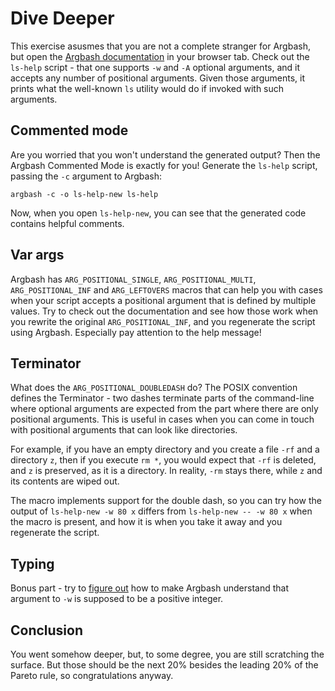 Dive Deeper
===========

This exercise asusmes that you are not a complete stranger for Argbash, but open the [Argbash documentation](https://argbash.readthedocs.io/en/latest/guide.html#argbash-api) in your browser tab.
Check out the `ls-help` script - that one supports `-w` and `-A` optional arguments, and it accepts any number of positional arguments.
Given those arguments, it prints what the well-known `ls` utility would do if invoked with such arguments.


Commented mode
--------------

Are you worried that you won't understand the generated output?
Then the Argbash Commented Mode is exactly for you!
Generate the `ls-help` script, passing the `-c` argument to Argbash:

```
argbash -c -o ls-help-new ls-help
```

Now, when you open `ls-help-new`, you can see that the generated code contains helpful comments.


Var args
--------

Argbash has `ARG_POSITIONAL_SINGLE`, `ARG_POSITIONAL_MULTI`, `ARG_POSITIONAL_INF` and `ARG_LEFTOVERS` macros that can help you with cases when your script accepts a positional argument that is defined by multiple values.
Try to check out the documentation and see how those work when you rewrite the original `ARG_POSITIONAL_INF`, and you regenerate the script using Argbash.
Especially pay attention to the help message!


Terminator
----------

What does the `ARG_POSITIONAL_DOUBLEDASH` do?
The POSIX convention defines the Terminator - two dashes terminate parts of the command-line where optional arguments are expected from the part where there are only positional arguments.
This is useful in cases when you can come in touch with positional arguments that can look like directories.

For example, if you have an empty directory and you create a file `-rf` and a directory `z`, then if you execute `rm *`, you would expect that `-rf` is deleted, and `z` is preserved, as it is a directory. In reality, `-rm` stays there, while `z` and its contents are wiped out.

The macro implements support for the double dash, so you can try how the output of `ls-help-new -w 80 x` differs from `ls-help-new -- -w 80 x` when the macro is present, and how it is when you take it away and you regenerate the script.

Typing
------

Bonus part - try to [figure out](https://argbash.readthedocs.io/en/latest/guide.html#typing-macros) how to make Argbash understand that argument to `-w` is supposed to be a positive integer.


Conclusion
----------

You went somehow deeper, but, to some degree, you are still scratching the surface.
But those should be the next 20% besides the leading 20% of the Pareto rule, so congratulations anyway.
